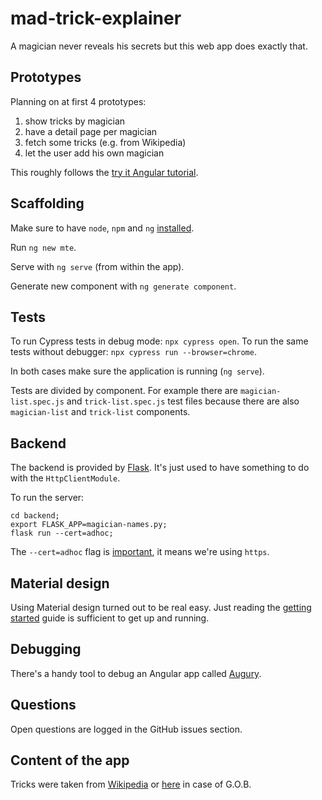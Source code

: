 # mad-trick-explainer

A magician never reveals his secrets but this web app does exactly that.

## Prototypes

Planning on at first 4 prototypes:

1) show tricks by magician
2) have a detail page per magician
3) fetch some tricks (e.g. from Wikipedia)
4) let the user add his own magician

This roughly follows the [try it Angular tutorial](https://angular.io/start).

## Scaffolding

Make sure to have `node`, `npm` and `ng` [installed](https://angular.io/guide/setup-local).

Run `ng new mte`.

Serve with `ng serve` (from within the app).

Generate new component with `ng generate component`.

## Tests

To run Cypress tests in debug mode: `npx cypress open`.
To run the same tests without debugger: `npx cypress run --browser=chrome`. 

In both cases make sure the application is running (`ng serve`).

Tests are divided by component. For example there are `magician-list.spec.js` and `trick-list.spec.js` test files because there are also `magician-list` and `trick-list` components.

## Backend

The backend is provided by [Flask](https://github.com/typicode/json-server). It's just used to have something to do with the `HttpClientModule`.

To run the server:

```
cd backend;
export FLASK_APP=magician-names.py;
flask run --cert=adhoc;
```

The `--cert=adhoc` flag is [important](https://blog.miguelgrinberg.com/post/running-your-flask-application-over-https), it means we're using `https`.

## Material design

Using Material design turned out to be real easy. Just reading the [getting started](https://material.angular.io/guide/getting-started) guide is sufficient to get up and running.

## Debugging

There's a handy tool to debug an Angular app called [Augury](https://augury.rangle.io/).

## Questions

Open questions are logged in the GitHub issues section.

## Content of the app

Tricks were taken from [Wikipedia](https://en.wikipedia.org/wiki/List_of_magic_tricks) or [here](https://arresteddevelopment.fandom.com/wiki/G.O.B.%27s_illusions) in case of G.O.B.
